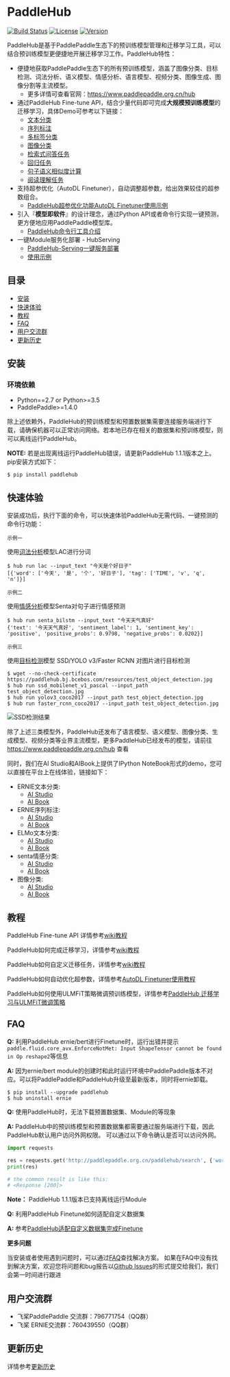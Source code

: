 # PaddleHub

[![Build Status](https://travis-ci.org/PaddlePaddle/PaddleHub.svg?branch=release/v1.3)](https://travis-ci.org/PaddlePaddle/PaddleHub)
[![License](https://img.shields.io/badge/license-Apache%202-blue.svg)](LICENSE)
[![Version](https://img.shields.io/github/release/PaddlePaddle/PaddleHub.svg)](https://github.com/PaddlePaddle/PaddleHub/releases)

PaddleHub是基于PaddlePaddle生态下的预训练模型管理和迁移学习工具，可以结合预训练模型更便捷地开展迁移学习工作。PaddleHub特性：

* 便捷地获取PaddlePaddle生态下的所有预训练模型，涵盖了图像分类、目标检测、词法分析、语义模型、情感分析、语言模型、视频分类、图像生成、图像分割等主流模型。
  * 更多详情可查看官网：https://www.paddlepaddle.org.cn/hub
* 通过PaddleHub Fine-tune API，结合少量代码即可完成**大规模预训练模型**的迁移学习，具体Demo可参考以下链接：
  * [文本分类](https://github.com/PaddlePaddle/PaddleHub/tree/release/v1.2/demo/text-classification)
  * [序列标注](https://github.com/PaddlePaddle/PaddleHub/tree/release/v1.2/demo/sequence-labeling)
  * [多标签分类](https://github.com/PaddlePaddle/PaddleHub/tree/release/v1.2/demo/multi-label-classification)
  * [图像分类](https://github.com/PaddlePaddle/PaddleHub/tree/release/v1.2/demo/image-classification)
  * [检索式问答任务](https://github.com/PaddlePaddle/PaddleHub/tree/release/v1.2/demo/qa_classification)
  * [回归任务](https://github.com/PaddlePaddle/PaddleHub/tree/release/v1.2/demo/sentence_similarity)
  * [句子语义相似度计算](https://github.com/PaddlePaddle/PaddleHub/tree/release/v1.2/demo/sentence_similarity)
  * [阅读理解任务](https://github.com/PaddlePaddle/PaddleHub/tree/release/v1.2/demo/reading-comprehension)
* 支持超参优化（AutoDL Finetuner），自动调整超参数，给出效果较佳的超参数组合。
  * [PaddleHub超参优化功能AutoDL Finetuner使用示例](https://github.com/PaddlePaddle/PaddleHub/tree/release/v1.2/demo/autofinetune)
* 引入『**模型即软件**』的设计理念，通过Python API或者命令行实现一键预测，更方便地应用PaddlePaddle模型库。
  * [PaddleHub命令行工具介绍](https://github.com/PaddlePaddle/PaddleHub/wiki/PaddleHub%E5%91%BD%E4%BB%A4%E8%A1%8C%E5%B7%A5%E5%85%B7)
* 一键Module服务化部署 - HubServing
  * [PaddleHub-Serving一键服务部署](https://github.com/PaddlePaddle/PaddleHub/wiki/PaddleHub-Serving%E4%B8%80%E9%94%AE%E6%9C%8D%E5%8A%A1%E9%83%A8%E7%BD%B2)
  * [使用示例](https://github.com/PaddlePaddle/PaddleHub/tree/release/v1.3/demo/serving)

## 目录

* [安装](#%E5%AE%89%E8%A3%85)
* [快速体验](#%E5%BF%AB%E9%80%9F%E4%BD%93%E9%AA%8C)
* [教程](#%E6%95%99%E7%A8%8B)
* [FAQ](#faq)
* [用户交流群](#%E7%94%A8%E6%88%B7%E4%BA%A4%E6%B5%81%E7%BE%A4)
* [更新历史](#%E6%9B%B4%E6%96%B0%E5%8E%86%E5%8F%B2)


## 安装

### 环境依赖
* Python==2.7 or Python>=3.5
* PaddlePaddle>=1.4.0

除上述依赖外，PaddleHub的预训练模型和预置数据集需要连接服务端进行下载，请确保机器可以正常访问网络。若本地已存在相关的数据集和预训练模型，则可以离线运行PaddleHub。

**NOTE:** 若是出现离线运行PaddleHub错误，请更新PaddleHub 1.1.1版本之上。
pip安装方式如下：

```shell
$ pip install paddlehub
```

## 快速体验
安装成功后，执行下面的命令，可以快速体验PaddleHub无需代码、一键预测的命令行功能：

`示例一`

使用[词法分析](http://www.paddlepaddle.org.cn/hub?filter=category&value=LexicalAnalysis)模型LAC进行分词
```shell
$ hub run lac --input_text "今天是个好日子"
[{'word': ['今天', '是', '个', '好日子'], 'tag': ['TIME', 'v', 'q', 'n']}]
```

`示例二`

使用[情感分析](http://www.paddlepaddle.org.cn/hub?filter=category&value=SentimentAnalysis)模型Senta对句子进行情感预测
```shell
$ hub run senta_bilstm --input_text "今天天气真好"
{'text': '今天天气真好', 'sentiment_label': 1, 'sentiment_key': 'positive', 'positive_probs': 0.9798, 'negative_probs': 0.0202}]
```

`示例三`

使用[目标检测](http://www.paddlepaddle.org.cn/hub?filter=category&value=ObjectDetection)模型 SSD/YOLO v3/Faster RCNN 对图片进行目标检测
```shell
$ wget --no-check-certificate https://paddlehub.bj.bcebos.com/resources/test_object_detection.jpg
$ hub run ssd_mobilenet_v1_pascal --input_path test_object_detection.jpg
$ hub run yolov3_coco2017 --input_path test_object_detection.jpg
$ hub run faster_rcnn_coco2017 --input_path test_object_detection.jpg
```
![SSD检测结果](https://raw.githubusercontent.com/PaddlePaddle/PaddleHub/release/v1.2/docs/imgs/object_detection_result.png)

除了上述三类模型外，PaddleHub还发布了语言模型、语义模型、图像分类、生成模型、视频分类等业界主流模型，更多PaddleHub已经发布的模型，请前往 https://www.paddlepaddle.org.cn/hub 查看

同时，我们在AI Studio和AIBook上提供了IPython NoteBook形式的demo，您可以直接在平台上在线体验，链接如下：
* ERNIE文本分类:
  * [AI Studio](https://aistudio.baidu.com/aistudio/projectDetail/79380)
  * [AI Book](https://console.bce.baidu.com/bml/?_=1562072915183#/bml/aibook/ernie_txt_cls)
* ERNIE序列标注:
  * [AI Studio](https://aistudio.baidu.com/aistudio/projectDetail/79377)
  * [AI Book](https://console.bce.baidu.com/bml/?_=1562072915183#/bml/aibook/ernie_seq_label)
* ELMo文本分类:
  * [AI Studio](https://aistudio.baidu.com/aistudio/projectDetail/79400)
  * [AI Book](https://console.bce.baidu.com/bml/#/bml/aibook/elmo_txt_cls)
* senta情感分类:
  * [AI Studio](https://aistudio.baidu.com/aistudio/projectDetail/79398)
  * [AI Book](https://console.bce.baidu.com/bml/#/bml/aibook/senta_bilstm)
* 图像分类:
  * [AI Studio](https://aistudio.baidu.com/aistudio/projectDetail/79378)
  * [AI Book](https://console.bce.baidu.com/bml/#/bml/aibook/img_cls)

## 教程

PaddleHub Fine-tune API 详情参考[wiki教程](https://github.com/PaddlePaddle/PaddleHub/wiki/PaddleHub-Finetune-API)

PaddleHub如何完成迁移学习，详情参考[wiki教程](https://github.com/PaddlePaddle/PaddleHub/wiki/PaddleHub%E4%B8%8E%E8%BF%81%E7%A7%BB%E5%AD%A6%E4%B9%A0)

PaddleHub如何自定义迁移任务，详情参考[wiki教程](https://github.com/PaddlePaddle/PaddleHub/wiki/PaddleHub:-%E8%87%AA%E5%AE%9A%E4%B9%89Task)

PaddleHub如何自动优化超参数，详情参考[AutoDL Finetuner使用教程](https://github.com/PaddlePaddle/PaddleHub/blob/release/v1.2/tutorial/autofinetune.md)

PaddleHub如何使用ULMFiT策略微调预训练模型，详情参考[PaddleHub 迁移学习与ULMFiT微调策略](https://github.com/PaddlePaddle/PaddleHub/blob/release/v1.2/tutorial/strategy_exp.md)

## FAQ

**Q:** 利用PaddleHub ernie/bert进行Finetune时，运行出错并提示`paddle.fluid.core_avx.EnforceNotMet: Input ShapeTensor cannot be found in Op reshape2`等信息

**A:** 因为ernie/bert module的创建时和此时运行环境中PaddlePaddle版本不对应。可以将PaddlePaddle和PaddleHub升级至最新版本，同时将ernie卸载。
```shell
$ pip install --upgrade paddlehub
$ hub uninstall ernie
```

**Q:** 使用PaddleHub时，无法下载预置数据集、Module的等现象

**A:** PaddleHub中的预训练模型和预置数据集都需要通过服务端进行下载，因此PaddleHub默认用户访问外网权限。
可以通过以下命令确认是否可以访问外网。

```python
import requests

res = requests.get('http://paddlepaddle.org.cn/paddlehub/search', {'word': 'ernie', 'type': 'Module'})
print(res)

# the common result is like this:
# <Response [200]>
```
**Note：** PaddleHub 1.1.1版本已支持离线运行Module

**Q:** 利用PaddleHub Finetune如何适配自定义数据集

**A:** 参考[PaddleHub适配自定义数据集完成Finetune](https://github.com/PaddlePaddle/PaddleHub/wiki/PaddleHub%E9%80%82%E9%85%8D%E8%87%AA%E5%AE%9A%E4%B9%89%E6%95%B0%E6%8D%AE%E5%AE%8C%E6%88%90FineTune)


**更多问题**

当安装或者使用遇到问题时，可以通过[FAQ](https://github.com/PaddlePaddle/PaddleHub/wiki/PaddleHub-FAQ)查找解决方案。
如果在FAQ中没有找到解决方案，欢迎您将问题和bug报告以[Github Issues](https://github.com/PaddlePaddle/PaddleHub/issues)的形式提交给我们，我们会第一时间进行跟进

## 用户交流群

* 飞桨PaddlePaddle 交流群：796771754（QQ群）
* 飞桨 ERNIE交流群：760439550（QQ群）


## 更新历史

详情参考[更新历史](https://github.com/PaddlePaddle/PaddleHub/blob/release/v1.2/RELEASE.md)
